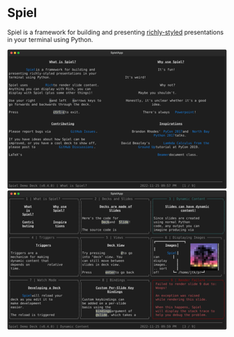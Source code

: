 # Spiel

Spiel is a framework for building and presenting [richly-styled](https://github.com/Textualize/rich) presentations in your terminal using Python.

![The first slide of the demo deck](./assets/demo.svg)
![The demo deck in "deck view"](./assets/deck.svg)

